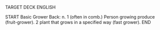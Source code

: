 TARGET DECK
ENGLISH

START
Basic
Grower
Back: n. 1 (often in comb.) Person growing produce (fruit-grower). 2 plant that grows in a specified way (fast grower).
END
